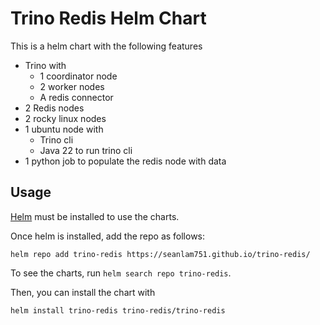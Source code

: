 Trino Redis Helm Chart
==
This is a helm chart with the following features
- Trino with
    - 1 coordinator node
    - 2 worker nodes
    - A redis connector
- 2 Redis nodes
- 2 rocky linux nodes
- 1 ubuntu node with
    - Trino cli
    - Java 22 to run trino cli
- 1 python job to populate the redis node with data
## Usage
[Helm](https://helm.sh) must be installed to use the charts.

Once helm is installed, add the repo as follows:
```console
helm repo add trino-redis https://seanlam751.github.io/trino-redis/
```

To see the charts, run `helm search repo trino-redis`.

Then, you can install the chart with
```console
helm install trino-redis trino-redis/trino-redis
```